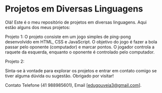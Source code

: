 # Projetos em Diversas Linguagens

Olá! Este é o meu repositório de projetos em diversas linguagens. Aqui estão alguns dos meus projetos:

Projeto 1: O projeto consiste em um jogo simples de ping-pong desenvolvido em HTML, CSS e JavaScript. O objetivo do jogo é fazer a bola passar pelo oponente (computador) e marcar pontos. O jogador controla a raquete da esquerda, enquanto o oponente é controlado pelo computador.

Projeto 2: 

Sinta-se à vontade para explorar os projetos e entrar em contato comigo se tiver alguma dúvida ou sugestão. Obrigado por visitar!

Contato     Telefone (41 988985601), Email [edugouveia3@gmail.com].

